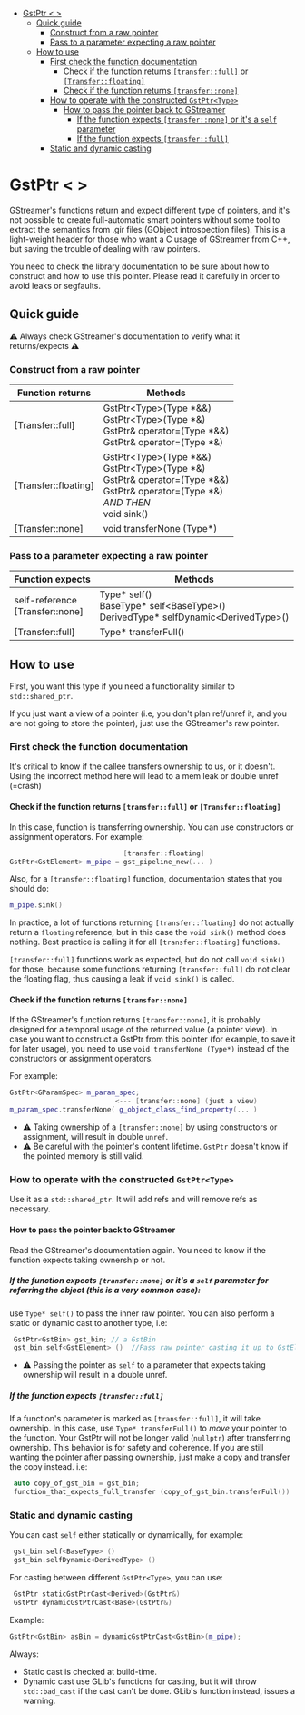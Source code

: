 - [GstPtr < >](#gstptr--)
  - [Quick guide](#quick-guide)
    - [Construct from a raw pointer](#construct-from-a-raw-pointer)
    - [Pass to a parameter expecting a raw pointer](#pass-to-a-parameter-expecting-a-raw-pointer)
  - [How to use](#how-to-use)
    - [First check the function documentation](#first-check-the-function-documentation)
      - [Check if the function returns `[transfer::full]` or `[Transfer::floating]`](#check-if-the-function-returns-transferfull-or-transferfloating)
      - [Check if the function returns `[transfer::none]`](#check-if-the-function-returns-transfernone)
    - [How to operate with the constructed `GstPtr<Type>`](#how-to-operate-with-the-constructed-gstptrtype)
      - [How to pass the pointer back to GStreamer](#how-to-pass-the-pointer-back-to-gstreamer)
        - [If the function expects `[transfer::none]` or it's a `self` parameter](#if-the-function-expects-transfernone-or-its--a--self-parameter-for-referring-the-object-this-is-a-very-common-case)
        - [If the function expects `[transfer::full]`](#if-the-function-expects-transferfull)
    - [Static and dynamic casting](#static-and-dynamic-casting)

# GstPtr < >

GStreamer's functions return and expect different type of pointers, and it's not
possible to create full-automatic smart pointers without some tool to extract
the semantics from .gir files (GObject introspection files).
This is a light-weight header for those who want a C usage of GStreamer
from C++, but saving the trouble of dealing with raw pointers.

You need to check the library documentation to be sure about how to construct
and how to use this pointer.
Please read it carefully in order to avoid leaks or segfaults.

##  Quick guide


 ⚠  Always check GStreamer's documentation to verify what it returns/expects  ⚠ 


 ### Construct from a raw pointer
 
 | Function returns     | Methods                                                                                                                                       |
|----------------------|-----------------------------------------------------------------------------------------------------------------------------------------------|
 | [Transfer::full]     | GstPtr\<Type\>(Type *&&)<br>GstPtr\<Type\>(Type *&)<br>GstPtr& operator=(Type *&&)<br>GstPtr& operator=(Type *&)                              |
 | [Transfer::floating] | GstPtr\<Type\>(Type *&&)<br>GstPtr\<Type\>(Type *&)<br>GstPtr& operator=(Type *&&)<br>GstPtr& operator=(Type *&)<br>*AND THEN*<br>void sink() |
 | [Transfer::none]     | void transferNone (Type*)                                                                                                                     |
 
 ###  Pass to a parameter expecting a raw pointer


| Function expects                    | Methods                                                                                   |
|-------------------------------------|-------------------------------------------------------------------------------------------|
| self-reference<br> [Transfer::none] | Type* self()<br>BaseType* self\<BaseType\>()<br>DerivedType* selfDynamic\<DerivedType\>() |
| [Transfer::full]                    | Type* transferFull()                                                                      |


## How to use

First, you want this type if you need a functionality similar to `std::shared_ptr`.

If you just want a view of a pointer (i.e, you don't plan ref/unref it, and you
are not going to store the pointer), just use the GStreamer's raw pointer.

### First check the function documentation

It's critical to know if the callee transfers ownership to us, or it doesn't.
Using the incorrect method here will lead to a mem leak or double unref (=crash)

####  Check if the function returns `[transfer::full]` or `[Transfer::floating]`

In this case, function is transferring ownership. You can use
constructors or assignment operators. For example:
```C++
                            [transfer::floating]
GstPtr<GstElement> m_pipe = gst_pipeline_new(... )
```

Also, for a `[transfer::floating]` function, documentation states that
you should do:

```C++
m_pipe.sink()
```

In practice, a lot of functions returning `[transfer::floating]` do not actually
return a `floating` reference, but in this case the `void sink()` method does nothing.
Best practice is calling it for all `[transfer::floating]` functions.

`[transfer::full]` functions work as expected, but do not call `void sink()` for
those, because some functions returning `[transfer::full]` do not clear the
floating flag, thus causing a leak if `void sink()` is called.


####  Check if the function returns `[transfer::none]`

If the GStreamer's function returns `[transfer::none]`, it is probably designed
for a temporal usage of the returned value (a pointer view).
In case you want to construct a GstPtr from this pointer (for example, to save
it for later usage), you need to use `void transferNone (Type*)` instead of the
constructors or assignment operators.

For example:

```c++
GstPtr<GParamSpec> m_param_spec;
                          <--- [transfer::none] (just a view)
m_param_spec.transferNone( g_object_class_find_property(... )
```

- ⚠ Taking ownership of a `[transfer::none]` by using constructors or assignment,
will result in double `unref`.
- ⚠ Be careful with the pointer's content lifetime. `GstPtr` doesn't know if the
pointed memory is still valid.

###  How to operate with the constructed `GstPtr<Type>`
Use it as a `std::shared_ptr`. It will add refs and will remove refs as necessary.

#### How to pass the pointer back to GStreamer
Read the GStreamer's documentation again. You need to know if the function
expects taking ownership or not.

##### If the function expects `[transfer::none]` or it's  a  `self` parameter for referring the object (this is a very common case):

use `Type* self()` to pass the inner raw pointer. You can also
perform a static or dynamic cast to another type, i.e:

```c++
 GstPtr<GstBin> gst_bin; // a GstBin
 gst_bin.self<GstElement> ()  //Pass raw pointer casting it up to GstElement
 ```

- ⚠ Passing the pointer as `self` to a parameter that expects taking ownership
  will result in a double unref.


##### If the function expects `[transfer::full]`

If a function's parameter is marked as `[transfer::full]`, it will take ownership.
In this case, use `Type* transferFull()` to _move_ your pointer to
the function.
Your GstPtr will not be longer valid (`nullptr`) after transferring ownership.
This behavior is for safety and coherence.
If you are still wanting the pointer after passing ownership, just make a copy
and transfer the copy instead. i.e:

```c++
 auto copy_of_gst_bin = gst_bin;
 function_that_expects_full_transfer (copy_of_gst_bin.transferFull())
```

###  Static and dynamic casting

You can cast `self` either statically or dynamically, for example:

```c++
 gst_bin.self<BaseType> ()
 gst_bin.selfDynamic<DerivedType> ()
```

For casting between different `GstPtr<Type>`, you can use:

```c++
 GstPtr staticGstPtrCast<Derived>(GstPtr&)
 GstPtr dynamicGstPtrCast<Base>(GstPtr&)
``` 

Example:

```c++
GstPtr<GstBin> asBin = dynamicGstPtrCast<GstBin>(m_pipe);
```

Always:
 
 * Static cast is checked at build-time.
 * Dynamic cast use GLib's functions for casting, but it will throw `std::bad_cast`
 if the cast can't be done. GLib's function instead, issues a warning.


